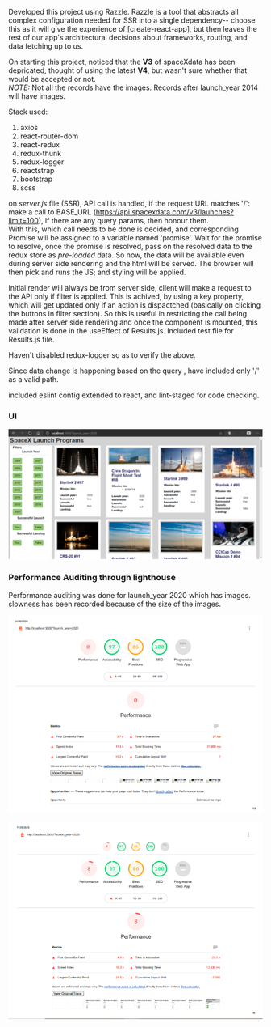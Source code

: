 Developed this project using Razzle. Razzle is a tool that abstracts all complex configuration needed for SSR into a single dependency-- choose this as it will give the experience of [create-react-app], but then leaves the rest of our app's architectural decisions about frameworks, routing, and data fetching up to us.

On starting this project, noticed that the **V3** of spaceXdata has been depricated, thought of using the latest **V4**, but wasn't sure whether that would be accepted or not.<br/>
_NOTE:_ Not all the records have the images. Records after launch_year 2014 will have images.

Stack used:
1. axios
2. react-router-dom
3. react-redux
4. redux-thunk
5. redux-logger
6. reactstrap
7. bootstrap
8. scss

on _server.js_ file (SSR), API call is handled, if the request URL matches '/': make a call to BASE_URL (https://api.spacexdata.com/v3/launches?limit=100), if there are any query params, then honour them.<br/> With this, which call needs to be done is decided, and corresponding Promise will be assigned to a variable named 'promise'. Wait for the promise to resolve, once the promise is resolved, pass on the resolved data to the redux store as _pre-loaded_ data. So now, the data will be available even during server side rendering and the html will be served. The browser will then pick and runs the JS; and styling will be applied. 

Initial render will always be from server side, client will make a request to the API only if filter is applied. This is achived, by using a key property, which will get updated only if an action is dispactched (basically on clicking the buttons in filter section). So this is useful in restricting the call being made after server side rendering and once the component is mounted, this validation is done in the useEffect of Results.js. Included test file for Results.js file.

Haven't disabled redux-logger so as to verify the above.

Since data change is happening based on the query , have included only '/' as a valid path.

included eslint config extended to react, and lint-staged for code checking.

### UI 

![UI Image](https://raw.githubusercontent.com/vikasmadan09/launch_spacex/master/images/Page.PNG "Desktop")


### Performance Auditing through lighthouse

Performance auditing was done for launch_year 2020 which has images. slowness has been recorded because of the size of the images.

![Ran for emulated desktop](https://raw.githubusercontent.com/vikasmadan09/launch_spacex/master/images/performance/Desktop/Image1.PNG "Emulated Desktop")

![Ran for emulated Mobile](https://raw.githubusercontent.com/vikasmadan09/launch_spacex/master/images/performance/Mobile/Image1.PNG "Emulated Desktop")
